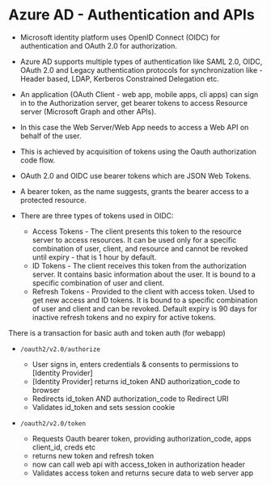 # Azure AD - Authentication and APIs

- Microsoft identity platform uses OpenID Connect (OIDC) for authentication and OAuth 2.0 for authorization.
- Azure AD supports multiple types of authentication like SAML 2.0, OIDC, OAuth 2.0 and Legacy authentication protocols for synchronization like - Header based, LDAP, Kerberos Constrained Delegation etc.
- An application (OAuth Client - web app, mobile apps, cli apps) can sign in to the Authorization server, get bearer tokens to access Resource server (Microsoft Graph and other APIs).


- In this case the Web Server/Web App needs to access a Web API on behalf of the user.
- This is achieved by acquisition of tokens using the Oauth authorization code flow.


- OAuth 2.0 and OIDC use bearer tokens which are JSON Web Tokens.
- A bearer token, as the name suggests, grants the bearer access to a protected resource.
- There are three types of tokens used in OIDC:
  - Access Tokens - The client presents this token to the resource server to access resources. It can be used only for a specific combination of user, client, and resource and cannot be revoked until expiry - that is 1 hour by default.
  - ID Tokens - The client receives this token from the authorization server. It contains basic information about the user. It is bound to a specific combination of user and client.
  - Refresh Tokens - Provided to the client with access token. Used to get new access and ID tokens. It is bound to a specific combination of user and client and can be revoked. Default expiry is 90 days for inactive refresh tokens and no expiry for active tokens.

There is a transaction for basic auth and token auth (for webapp)

- ```/oauth2/v2.0/authorize```
  - User signs in, enters credentials & consents to permissions to [Identity Provider]
  - [Identity Provider] returns id_token AND authorization_code to browser
  - Redirects id_token AND authorization_code to Redirect URI
  - Validates id_token and sets session cookie

- ```/oauth2/v2.0/token```
  - Requests Oauth bearer token, providing authorization_code, apps client_id, creds etc
  - returns new token and refresh token
  - now can call web api with access_token in authorization header
  - Validates access token and returns secure data to web server app
